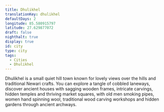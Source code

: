```yaml
---
title: Dhulikhel
translationKey: dhulikhel
defaultDays: 2
longitude: 85.580915797
latitude: 27.629877072
draft: false
nighthalt: true
display: true
id: city
type: city
tags:
  - Cities
  - Dhulikhel
---
```

Dhulikhel is a small quiet hill town known for lovely views over the hills and traditional Newari crafts. You can explore a tangle of cobbled laneways, discover ancient houses with sagging wooden frames, intricate carvings, hidden temples and thriving market squares, with old men smoking pipes, women hand spinning wool, traditional wood carving workshops and hidden gardens through ancient archways.    